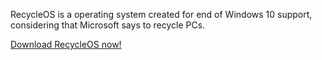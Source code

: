 RecycleOS is a operating system created for end of Windows 10 support, considering that Microsoft says to recycle PCs.

[Download RecycleOS now!](https://www.debian.org/)

